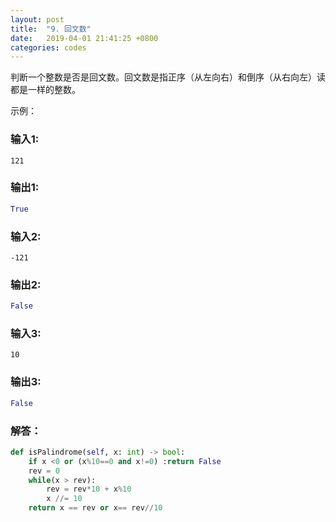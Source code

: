 ```yaml
---
layout: post
title:  "9. 回文数"
date:   2019-04-01 21:41:25 +0800
categories: codes
---
```



判断一个整数是否是回文数。回文数是指正序（从左向右）和倒序（从右向左）读都是一样的整数。

示例：  

### 输入1:   
`121`

### 输出1:  
```Python
True
```

### 输入2:   
`-121`

### 输出2:  
```Python
False
```

### 输入3:   
`10`

### 输出3:  
```Python
False
```


### 解答：  

```Python
def isPalindrome(self, x: int) -> bool:
    if x <0 or (x%10==0 and x!=0) :return False
    rev = 0
    while(x > rev):
        rev = rev*10 + x%10
        x //= 10
    return x == rev or x== rev//10
```
